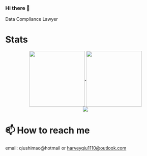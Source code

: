 ### Hi there 👋

Data Compliance Lawyer

# Stats

<p align="center">
  <a href="https://github.com/anuraghazra/github-readme-stats">
    <img align="center" height="175" src="https://github-readme-stats.vercel.app/api?username=harveyqiu&show_icons=true&include_all_commits=true&count_private=true" />
  </a>
  <a href="https://github.com/anuraghazra/github-readme-stats">
    <img align="center" height="175" src="https://github-readme-stats.vercel.app/api/top-langs/?username=harveyqiu&layout=compact&langs_count=7&exclude_repo=harveyqiu.github.io,link_up,frc6494.github.io&count_private=true" />
  </a>
  <br>
  <img src="http://github-readme-streak-stats.herokuapp.com?user=harveyqiu" align="center" />
</p>

# 📫  How to reach me
email: qiushimao@hotmail or harveyqiu1110@outlook.com
